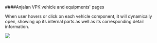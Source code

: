 ####Anjalan VPK vehicle and equipments' pages

When user hovers or click on each vehicle component, it will dynamically open, showing up its internal parts as well as its corresponding detail information.

![](https://raw.githubusercontent.com/vinhnghi223/WEB-LAB/gh-pages/anjalanvpk.fi/Screenshot.PNG)
